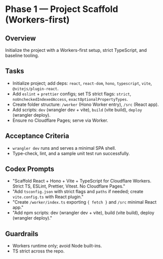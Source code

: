 # Phase 1 — Project Scaffold (Workers-first)

## Overview
Initialize the project with a Workers-first setup, strict TypeScript, and baseline tooling.

## Tasks
- Initialize project; add deps: `react`, `react-dom`, `hono`, `typescript`, `vite`, `@vitejs/plugin-react`.
- Add `eslint` + `prettier` configs; set TS strict flags: `strict`, `noUncheckedIndexedAccess`, `exactOptionalPropertyTypes`.
- Create folder structure: `/worker` (Hono Worker entry), `/src` (React app).
- Add scripts: `dev` (wrangler dev + vite), `build` (vite build), `deploy` (wrangler deploy).
- Ensure no Cloudflare Pages; serve via Worker.

## Acceptance Criteria
- `wrangler dev` runs and serves a minimal SPA shell.
- Type-check, lint, and a sample unit test run successfully.

## Codex Prompts
- "Scaffold React + Hono + Vite + TypeScript for Cloudflare Workers. Strict TS, ESLint, Prettier, Vitest. No Cloudflare Pages."
- "Add `tsconfig.json` with strict flags and `paths` if needed; create `vite.config.ts` with React plugin."
- "Create `/worker/index.ts` exporting `{ fetch }` and `/src` minimal React app."
- "Add npm scripts: dev (wrangler dev + vite), build (vite build), deploy (wrangler deploy)."

## Guardrails
- Workers runtime only; avoid Node built-ins.
- TS strict across the repo.
